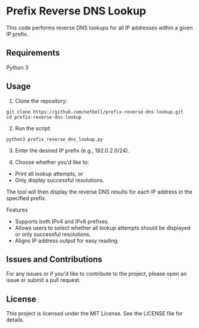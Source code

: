 # Prefix Reverse DNS Lookup
This code performs reverse DNS lookups for all IP addresses within a given IP prefix.

## Requirements
Python 3

## Usage
1. Clone the repository:
```
git clone https://github.com/netbell/prefix-reverse-dns-lookup.git
cd prefix-reverse-dns-lookup
```

2. Run the script:
```
python3 prefix_reverse_dns_lookup.py
```

3. Enter the desired IP prefix (e.g., 192.0.2.0/24).

4. Choose whether you'd like to:
 - Print all lookup attempts, or
 - Only display successful resolutions.

The tool will then display the reverse DNS results for each IP address in the specified prefix.

Features
- Supports both IPv4 and IPv6 prefixes.
- Allows users to select whether all lookup attempts should be displayed or only successful resolutions.
- Aligns IP address output for easy reading.

## Issues and Contributions
For any issues or if you'd like to contribute to the project, please open an issue or submit a pull request.

## License
This project is licensed under the MIT License. See the LICENSE file for details.